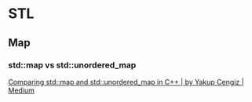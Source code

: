 # STL



## Map

### std::map vs std::unordered_map

[Comparing std::map and std::unordered_map in C++ | by Yakup Cengiz | Medium](https://medium.com/@yakupcengiz/comparing-std-map-and-std-unordered-map-in-c-92aa18c5dc39)

